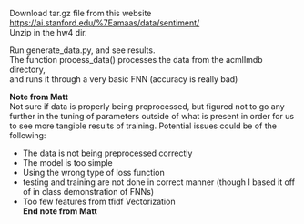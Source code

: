 Download tar.gz file from this website  
https://ai.stanford.edu/%7Eamaas/data/sentiment/  
Unzip in the hw4 dir.  
  
Run generate_data.py, and see results.  
The function process_data() processes the data from the acmlImdb directory,  
and runs it through a very basic FNN (accuracy is really bad)  

__Note from Matt__  
Not sure if data is properly being preprocessed, but figured
not to go any further in the tuning of parameters
outside of what is present in order for us to see more tangible
results of training. Potential issues could be of the following:
- The data is not being preprocessed correctly
- The model is too simple
- Using the wrong type of loss function
- testing and training are not done in correct manner (though I based it off of
  in class demonstration of FNNs)
- Too few features from tfidf Vectorization  
__End note from Matt__
